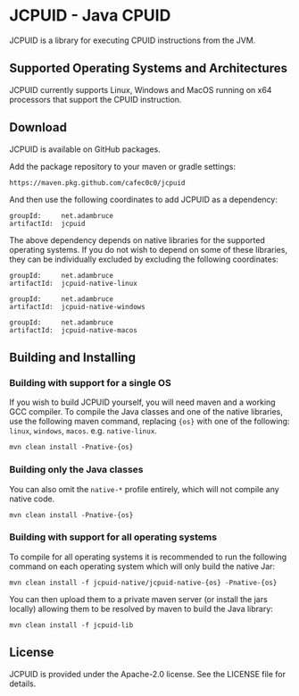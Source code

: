 # JCPUID - Java CPUID

JCPUID is a library for executing CPUID instructions from the JVM. 

## Supported Operating Systems and Architectures
JCPUID currently supports Linux, Windows and MacOS running on x64 processors 
that support the CPUID instruction.

## Download
JCPUID is available on GitHub packages.

Add the package repository to your maven or gradle settings:
```
https://maven.pkg.github.com/cafec0c0/jcpuid
```

And then use the following coordinates to add JCPUID as a dependency:
```
groupId:     net.adambruce
artifactId:  jcpuid
```

The above dependency depends on native libraries for the supported 
operating systems. If you do not wish to depend on some of these libraries, 
they can be individually excluded by excluding the following coordinates:
```
groupId:     net.adambruce
artifactId:  jcpuid-native-linux
```
```
groupId:     net.adambruce
artifactId:  jcpuid-native-windows
```
```
groupId:     net.adambruce
artifactId:  jcpuid-native-macos
```

## Building and Installing

### Building with support for a single OS
If you wish to build JCPUID yourself, you will need maven and a working GCC 
compiler. To compile the Java classes and one of the native libraries, use the 
following maven command, replacing `{os}` with one of the following: 
`linux`, `windows`, `macos`. e.g. `native-linux`.
```
mvn clean install -Pnative-{os}
```

### Building only the Java classes
You can also omit the `native-*` profile entirely, which will not compile
any native code.
```
mvn clean install -Pnative-{os}
```

### Building with support for all operating systems
To compile for all operating systems it is recommended to run the following
command on each operating system which will only build the native Jar:
```
mvn clean install -f jcpuid-native/jcpuid-native-{os} -Pnative-{os}
```

You can then upload them to a private maven server (or install the jars locally)
allowing them to be resolved by maven to build the Java library:
```
mvn clean install -f jcpuid-lib
```

## License
JCPUID is provided under the Apache-2.0 license. See the LICENSE file for 
details.

